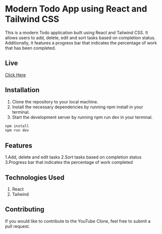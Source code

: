 # Modern Todo App using React and Tailwind CSS

This is a modern Todo application built using React and Tailwind CSS. It allows users to add, delete, edit and sort tasks based on completion status.
Additionally, it features a progress bar that indicates the percentage of work that has been completed.
## Live 
[Click Here](https://modern-todo-app.vercel.app/)

## Installation

1. Clone the repository to your local machine.
2. Install the necessary dependencies by running npm install in your 
   terminal.
3. Start the development server by running npm run dev in your 
   terminal.

```bash
npm install
npm run dev
```

## Features

1.Add, delete and edit tasks
2.Sort tasks based on completion status
3.Progress bar that indicates the percentage of work completed

## Technologies Used
1. React
2. Tailwind


## Contributing
If you would like to contribute to the YouTube Clone, feel free to submit a pull request. 

